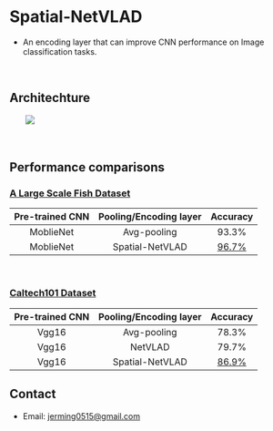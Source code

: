 <!-- --- -->
<!--  title: 'Spatial-NetVLAD' -->
<!-- --- -->

# **Spatial-NetVLAD**

* An encoding layer that can improve CNN performance on Image classification tasks.

<br>

## **Architechture** 

&nbsp;&nbsp;&nbsp;&nbsp;&nbsp;&nbsp;&nbsp;<img src="https://i.imgur.com/GLW6YCG.jpg" width="">

<br>


## **Performance comparisons** 


### [A Large Scale Fish Dataset](https://www.kaggle.com/crowww/a-large-scale-fish-dataset)

|   Pre-trained CNN   | Pooling/Encoding layer | Accuracy |
| :---: | :---: |  :---:   |
|  MoblieNet  | Avg-pooling       | 93.3% |
|  MoblieNet  | Spatial-NetVLAD  | <u>96.7% |

<!-- |   Pre-trained CNN   | Pooling/Encoding layer | Accuracy |
| :---: | :---: |  :---:   |
|  MoblieNet  | Avg-pooling       | 93.3% |
|  MoblieNet  | NetVLAD           | xxx |
|  MoblieNet  | Spatial-NetVLAD  | <u>96.7% | -->


<br>

### [Caltech101 Dataset](http://www.vision.caltech.edu/Image_Datasets/Caltech101/)

|   Pre-trained CNN   | Pooling/Encoding layer | Accuracy |
| :---: | :---: |  :---:   |
|  Vgg16  | Avg-pooling  | 78.3% |
|  Vgg16  | NetVLAD  | 79.7% |
|  Vgg16  | Spatial-NetVLAD  | <u>86.9% |



## **Contact** 

* Email: jerming0515@gmail.com
